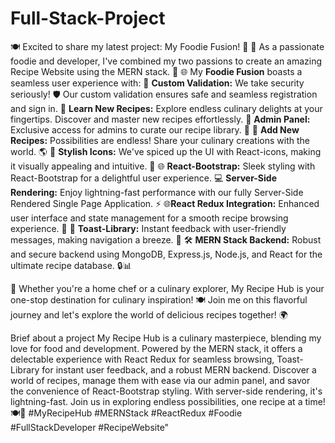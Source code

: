 # Full-Stack-Project

🍽 Excited to share my latest project: My Foodie Fusion! 📢
󰞽 As a passionate foodie and developer, I've combined my two passions to create an amazing
Recipe Website using the MERN stack. 🥘
🌐 My **Foodie Fusion** boasts a seamless user experience with:
🔐 **Custom Validation:** We take security seriously! 🛡 Our custom validation ensures safe
and seamless registration and sign in.
󰔞 **Learn New Recipes:** Explore endless culinary delights at your fingertips. Discover and
master new recipes effortlessly.
󰠉 **Admin Panel:** Exclusive access for admins to curate our recipe library. 󰳏
🌟 **Add New Recipes:** Possibilities are endless! Share your culinary creations with the world.
🌎
🎨 **Stylish Icons:** We've spiced up the UI with React-icons, making it visually appealing and
intuitive. 🎉
🌐 **React-Bootstrap:** Sleek styling with React-Bootstrap for a delightful user experience.
💻 **Server-Side Rendering:** Enjoy lightning-fast performance with our fully Server-Side
Rendered Single Page Application. ⚡
🌐**React Redux Integration:** Enhanced user interface and state management for a smooth
recipe browsing experience. 🔄
🍞 **Toast-Library:** Instant feedback with user-friendly messages, making navigation a breeze.
📢
🛠 **MERN Stack Backend:** Robust and secure backend using MongoDB, Express.js,
Node.js, and React for the ultimate recipe database. 🔒📊

🚀 Whether you're a home chef or a culinary explorer, My Recipe Hub is your one-stop
destination for culinary inspiration! 🍽
Join me on this flavorful journey and let's explore the world of delicious recipes together! 🌍

Brief about a project
My Recipe Hub is a culinary masterpiece, blending my love for food and development. Powered
by the MERN stack, it offers a delectable experience with React Redux for seamless browsing,
Toast-Library for instant user feedback, and a robust MERN backend. Discover a world of
recipes, manage them with ease via our admin panel, and savor the convenience of
React-Bootstrap styling. With server-side rendering, it's lightning-fast. Join us in exploring
endless possibilities, one recipe at a time! 🍽🚀 #MyRecipeHub #MERNStack #ReactRedux
#Foodie #FullStackDeveloper #RecipeWebsite"
